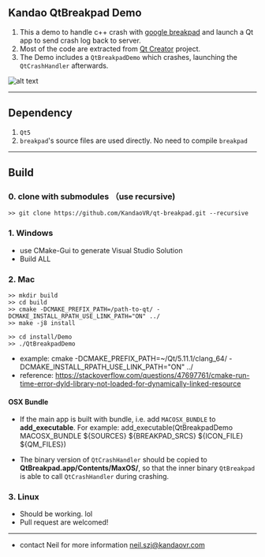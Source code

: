 ## Kandao QtBreakpad Demo

1. This a demo to handle c++ crash with [google breakpad](https://github.com/google/breakpad) and launch a Qt app to send crash log back to server.
2. Most of the code are extracted from [Qt Creator](https://github.com/qt-creator/qt-creator) project.
3. The Demo includes a `QtBreakpadDemo` which crashes, launching the `QtCrashHandler` afterwards.

![alt text](https://raw.githubusercontent.com/KandaoVR/qt-breakpad/master/docs/QtBreakpadDemo-screenshot-win.png "QtBreakpad Demo")
    
-----
## Dependency
1. `Qt5`
2. `breakpad`'s source files are used directly. No need to compile `breakpad`


-----
## Build
### 0. clone with submodules （use recursive)
	>> git clone https://github.com/KandaoVR/qt-breakpad.git --recursive

### 1. Windows
- use CMake-Gui to generate Visual Studio Solution
- Build ALL

### 2. Mac
    >> mkdir build
    >> cd build
    >> cmake -DCMAKE_PREFIX_PATH=/path-to-qt/ -DCMAKE_INSTALL_RPATH_USE_LINK_PATH="ON" ../
    >> make -j8 install

    >> cd install/Demo
    >> ./QtBreakpadDemo

- example: cmake -DCMAKE_PREFIX_PATH=~/Qt/5.11.1/clang_64/ -DCMAKE_INSTALL_RPATH_USE_LINK_PATH="ON" ../
- reference: https://stackoverflow.com/questions/47697761/cmake-run-time-error-dyld-library-not-loaded-for-dynamically-linked-resource

#### OSX Bundle
- If the main app is built with bundle, i.e. add `MACOSX_BUNDLE` to **add_executable**. For example:
    add_executable(QtBreakpadDemo MACOSX_BUNDLE ${SOURCES} ${BREAKPAD_SRCS} ${ICON_FILE} ${QM_FILES})
    
- The binary version of `QtCrashHandler` should be copied to **QtBreakpad.app/Contents/MaxOS/**, so that the inner binary `QtBreakpad` is able to call `QtCrashHandler` during crashing.

### 3. Linux
- Should be working. lol
- Pull request are welcomed!

-----
- contact Neil for more information neil.szj@kandaovr.com
